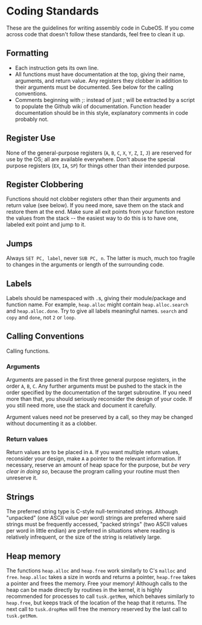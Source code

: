 # Coding Standards

These are the guidelines for writing assembly code in CubeOS. If you come across code that doesn't follow these standards, feel free to clean it up.

## Formatting

* Each instruction gets its own line.
* All functions must have documentation at the top, giving their name, arguments, and return value. Any registers they clobber in addition to their arguments must be documented. See below for the calling conventions.
* Comments beginning with ;: instead of just ; will be extracted by a script to populate the Github wiki of documentation. Function header documentation should be in this style, explanatory comments in code probably not.


## Register Use

None of the general-purpose registers (`A`, `B`, `C`, `X`, `Y`, `Z`, `I`, `J`) are reserved for use by the OS; all are available everywhere. Don't abuse the special purpose registers (`EX`, `IA`, `SP`) for things other than their intended purpose.

## Register Clobbering

Functions should not clobber registers other than their arguments and return value (see below). If you need more, save them on the stack and restore them at the end. Make sure all exit points from your function restore the values from the stack -- the easiest way to do this is to have one, labeled exit point and jump to it.

## Jumps

Always `SET PC, label`, never `SUB PC, n`. The latter is much, much too fragile to changes in the arguments or length of the surrounding code.

## Labels

Labels should be namespaced with `.`s, giving their module/package and function name. For example, `heap.alloc` might contain `heap.alloc.search` and `heap.alloc.done`. Try to give all labels meaningful names. `search` and `copy` and `done`, not `2` or `loop`.

## Calling Conventions

Calling functions.

### Arguments

Arguments are passed in the first three general purpose registers, in the order `A`, `B`, `C`. Any further arguments must be pushed to the stack in the order specified by the documentation of the target subroutine. If you need more than that, you should seriously reconsider the design of your code. If you still need more, use the stack and document it carefully.

Argument values need *not* be preserved by a call, so they may be changed without documenting it as a clobber.

### Return values

Return values are to be placed in `A`. If you want multiple return values, reconsider your design, make `A` a pointer to the relevant information. If necessary, reserve an amount of heap space for the purpose, but *be very clear in doing so*, because the program calling your routine must then unreserve it.

## Strings

The preferred string type is C-style null-terminated strings. Although "unpacked" (one ASCII value per word) strings are preferred where said strings must be frequently accessed, "packed strings" (two ASCII values per word in little endian) are preferred in situations where reading is relatively infrequent, or the size of the string is relatively large.

## Heap memory

The functions `heap.alloc` and `heap.free` work similarly to C's `malloc` and `free`. `heap.alloc` takes a size in words and returns a pointer, `heap.free` takes a pointer and frees the memory. Free your memory! Although calls to the heap can be made directly by routines in the kernel, it is highly recommended for processes to call `tusk.getMem`, which behaves similarly to `heap.free`, but keeps track of the location of the heap that it returns. The next call to `tusk.dropMem` will free the memory reserved by the last call to `tusk.getMem`.
